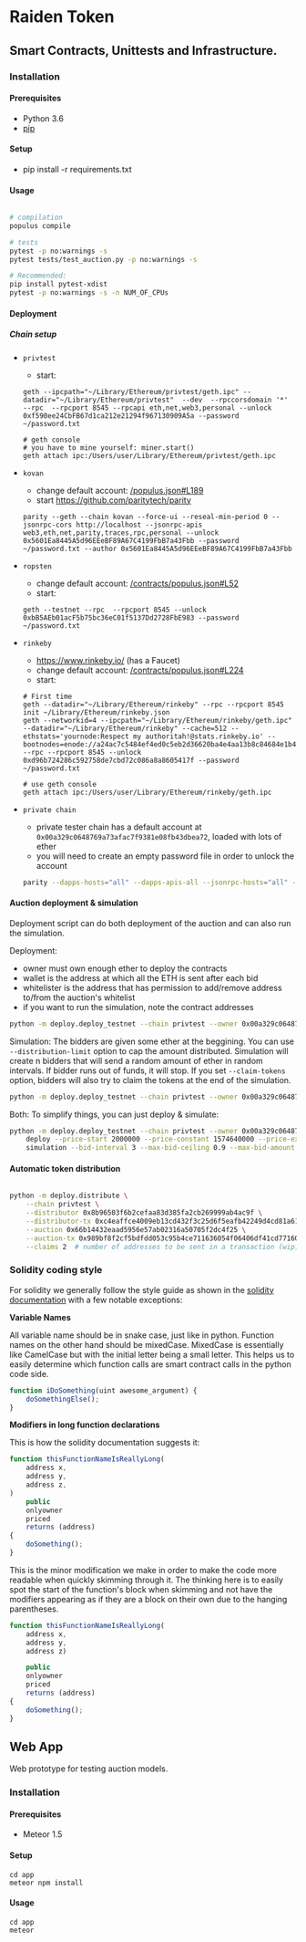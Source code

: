 # Raiden Token

## Smart Contracts, Unittests and Infrastructure.

### Installation

#### Prerequisites

 * Python 3.6
 * [pip](https://pip.pypa.io/en/stable/)

#### Setup

 * pip install -r requirements.txt

#### Usage

```sh

# compilation
populus compile

# tests
pytest -p no:warnings -s
pytest tests/test_auction.py -p no:warnings -s

# Recommended:
pip install pytest-xdist
pytest -p no:warnings -s -n NUM_OF_CPUs

```

#### Deployment


##### Chain setup

 * `privtest`
   - start:
   ```
   geth --ipcpath="~/Library/Ethereum/privtest/geth.ipc" --datadir="~/Library/Ethereum/privtest"  --dev  --rpccorsdomain '*'  --rpc  --rpcport 8545 --rpcapi eth,net,web3,personal --unlock 0xf590ee24CbFB67d1ca212e21294f967130909A5a --password ~/password.txt

   # geth console
   # you have to mine yourself: miner.start()
   geth attach ipc:/Users/user/Library/Ethereum/privtest/geth.ipc
   ```

 * `kovan`
   - change default account: [/populus.json#L189](/contracts/populus.json#L189)
   - start https://github.com/paritytech/parity
   ```
   parity --geth --chain kovan --force-ui --reseal-min-period 0 --jsonrpc-cors http://localhost --jsonrpc-apis web3,eth,net,parity,traces,rpc,personal --unlock 0x5601Ea8445A5d96EEeBF89A67C4199FbB7a43Fbb --password ~/password.txt --author 0x5601Ea8445A5d96EEeBF89A67C4199FbB7a43Fbb
   ```
 * `ropsten`
   - change default account: [/contracts/populus.json#L52](/contracts/populus.json#L52)
   - start:
   ```
   geth --testnet --rpc  --rpcport 8545 --unlock 0xbB5AEb01acF5b75bc36eC01f5137Dd2728FbE983 --password ~/password.txt

   ```

 * `rinkeby`
   - https://www.rinkeby.io/ (has a Faucet)
   - change default account: [/contracts/populus.json#L224](/contracts/populus.json#L224)
   - start:
   ```
   # First time
   geth --datadir="~/Library/Ethereum/rinkeby" --rpc --rpcport 8545 init ~/Library/Ethereum/rinkeby.json
   geth --networkid=4 --ipcpath="~/Library/Ethereum/rinkeby/geth.ipc" --datadir="~/Library/Ethereum/rinkeby" --cache=512 --ethstats='yournode:Respect my authoritah!@stats.rinkeby.io' --bootnodes=enode://a24ac7c5484ef4ed0c5eb2d36620ba4e4aa13b8c84684e1b4aab0cebea2ae45cb4d375b77eab56516d34bfbd3c1a833fc51296ff084b770b94fb9028c4d25ccf@52.169.42.101:30303 --rpc --rpcport 8545 --unlock 0xd96b724286c592758de7cbd72c086a8a8605417f --password ~/password.txt

   # use geth console
   geth attach ipc:/Users/user/Library/Ethereum/rinkeby/geth.ipc
   ```

* `private chain`
	- private tester chain has a default account at `0x00a329c0648769a73afac7f9381e08fb43dbea72`, loaded with lots of ether
	- you will need to create an empty password file in order to unlock the account

	```sh
	parity --dapps-hosts="all" --dapps-apis-all --jsonrpc-hosts="all" --gas-floor-target 0 --gasprice 0 --geth --chain dev --force-ui --reseal-min-period 0 --rpc  --jsonrpc-apis all --password /tmp/empty_password --unlock 0x00a329c0648769a73afac7f9381e08fb43dbea72
	```


#### Auction deployment & simulation

Deployment script can do both deployment of the auction and can also run the simulation.

Deployment:
- owner must own enough ether to deploy the contracts
- wallet is the address at which all the ETH is sent after each bid
- whitelister is the address that has permission to add/remove address to/from the auction's whitelist
- if you want to run the simulation, note the contract addresses
```sh
python -m deploy.deploy_testnet --chain privtest --owner 0x00a329c0648769a73afac7f9381e08fb43dbea72  deploy --wallet 0x00a329c0648769a73afac7f9381e08fb43dbea72 --whitelister 0x00a329c0648769a73afac7f9381e08fb43dbea72 --price-start 2000000 --price-constant 1574640000 --price-exponent 4
```

Simulation:
The bidders are given some ether at the beggining. You can use `--distribution-limit` option to cap the amount distributed.
Simulation will create n bidders that will send a random amount of ether in random intervals. If bidder runs out of funds, it will stop.
If you set `--claim-tokens` option, bidders will also try to claim the tokens at the end of the simulation.
```sh
python -m deploy.deploy_testnet --chain privtest --owner 0x00a329c0648769a73afac7f9381e08fb43dbea72 simulation --bid-interval 3 --max-bid-ceiling 0.9 --max-bid-amount 10000000000 --min-bid-amount 100000000 --bidders 100 --claim-tokens
```

Both:
To simplify things, you can just deploy & simulate:
```sh
python -m deploy.deploy_testnet --chain privtest --owner 0x00a329c0648769a73afac7f9381e08fb43dbea72  \
	deploy --price-start 2000000 --price-constant 1574640000 --price-exponent 4
	simulation --bid-interval 3 --max-bid-ceiling 0.9 --max-bid-amount 10000000000 --min-bid-amount 100000000 --bidders 100 --claim-tokens
```



#### Automatic token distribution


```sh

python -m deploy.distribute \
    --chain privtest \
    --distributor 0x8b96503f6b2cefaa83d385fa2cb269999ab4ac9f \
    --distributor-tx 0xc4eaffce4009eb13cd432f3c25d6f5eafb42249d4cd81a6164e83225ad65abee \
    --auction 0x66b14432eaad5956e57ab02316a50705f2dc4f25 \
    --auction-tx 0x989bf8f2cf5bdfdd053c95b4ce711636054f06406df41cd77160b2fad31efe2c \
    --claims 2  # number of addresses to be sent in a transaction (wip)

```

### Solidity coding style

For solidity we generally follow the style guide as shown in the [solidity documentation](http://solidity.readthedocs.io/en/develop/style-guide.html)
with a few notable exceptions:

**Variable Names**

All variable name should be in snake case, just like in python. Function names on the other hand should be mixedCase.
MixedCase is essentially like CamelCase but with the initial letter being a small letter.
This helps us to easily determine which function calls are smart contract calls in the python code side.

```js
function iDoSomething(uint awesome_argument) {
    doSomethingElse();
}
```

**Modifiers in long function declarations**


This is how the solidity documentation suggests it:

```js
function thisFunctionNameIsReallyLong(
    address x,
    address y,
    address z,
)
    public
    onlyowner
    priced
    returns (address)
{
    doSomething();
}
```

This is the minor modification we make in order to make the code more readable when quickly skimming through it.
The thinking here is to easily spot the start of the function's block when skimming and not have the modifiers
appearing as if they are a block on their own due to the hanging parentheses.

```js
function thisFunctionNameIsReallyLong(
    address x,
    address y,
    address z)

    public
    onlyowner
    priced
    returns (address)
{
    doSomething();
}
```


## Web App

Web prototype for testing auction models.


### Installation

#### Prerequisites

 * Meteor 1.5

#### Setup

```
cd app
meteor npm install
```

#### Usage

```
cd app
meteor
```
